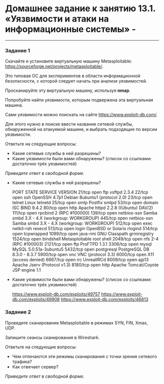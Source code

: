 # Домашнее задание к занятию 13.1. «Уязвимости и атаки на информационные системы» - 


------

### Задание 1

Скачайте и установите виртуальную машину Metasploitable: https://sourceforge.net/projects/metasploitable/.

Это типовая ОС для экспериментов в области информационной безопасности, с которой следует начать при анализе уязвимостей.

Просканируйте эту виртуальную машину, используя **nmap**.

Попробуйте найти уязвимости, которым подвержена эта виртуальная машина.

Сами уязвимости можно поискать на сайте https://www.exploit-db.com/.

Для этого нужно в поиске ввести название сетевой службы, обнаруженной на атакуемой машине, и выбрать подходящие по версии уязвимости.

Ответьте на следующие вопросы:

- Какие сетевые службы в ней разрешены?
- Какие уязвимости были вами обнаружены? (список со ссылками: достаточно трёх уязвимостей)
  
*Приведите ответ в свободной форме.*  

- Какие сетевые службы в ней разрешены?

	PORT     STATE SERVICE     VERSION
	21/tcp   open  ftp         vsftpd 2.3.4
	22/tcp   open  ssh         OpenSSH 4.7p1 Debian 8ubuntu1 (protocol 2.0)
	23/tcp   open  telnet      Linux telnetd
	25/tcp   open  smtp        Postfix smtpd
	53/tcp   open  domain      ISC BIND 9.4.2
	80/tcp   open  http        Apache httpd 2.2.8 ((Ubuntu) DAV/2)
	111/tcp  open  rpcbind     2 (RPC #100000)
	139/tcp  open  netbios-ssn Samba smbd 3.X - 4.X (workgroup: WORKGROUP)
	445/tcp  open  netbios-ssn Samba smbd 3.X - 4.X (workgroup: WORKGROUP)
	512/tcp  open  exec        netkit-rsh rexecd
	513/tcp  open  login       OpenBSD or Solaris rlogind
	514/tcp  open  tcpwrapped
	1099/tcp open  java-rmi    GNU Classpath grmiregistry
	1524/tcp open  bindshell   Metasploitable root shell
	2049/tcp open  nfs         2-4 (RPC #100003)
	2121/tcp open  ftp         ProFTPD 1.3.1
	3306/tcp open  mysql       MySQL 5.0.51a-3ubuntu5
	5432/tcp open  postgresql  PostgreSQL DB 8.3.0 - 8.3.7
	5900/tcp open  vnc         VNC (protocol 3.3)
	6000/tcp open  X11         (access denied)
	6667/tcp open  irc         UnrealIRCd
	8009/tcp open  ajp13       Apache Jserv (Protocol v1.3)
	8180/tcp open  http        Apache Tomcat/Coyote JSP engine 1.1


- Какие уязвимости были вами обнаружены? (список со ссылками: достаточно трёх уязвимостей)

	https://www.exploit-db.com/exploits/49757
	https://www.exploit-db.com/exploits/49908
	https://www.exploit-db.com/exploits/46813
	



### Задание 2

Проведите сканирование Metasploitable в режимах SYN, FIN, Xmas, UDP.

Запишите сеансы сканирования в Wireshark.

Ответьте на следующие вопросы:

- Чем отличаются эти режимы сканирования с точки зрения сетевого трафика?
- Как отвечает сервер?

*Приведите ответ в свободной форме.*
